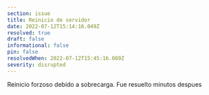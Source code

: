 ```yaml
---
section: issue
title: Reinicio de servidor
date: 2022-07-12T15:14:16.049Z
resolved: true
draft: false
informational: false
pin: false
resolvedWhen: 2022-07-12T15:45:16.089Z
severity: disrupted
---
```

Reinicio forzoso debido a sobrecarga. Fue resuelto minutos despues